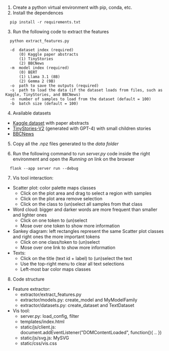 
1. Create a python virtual environment with pip, conda, etc.
2. Install the dependences

```
  pip install -r requirements.txt
```

3. Run the following code to extract the features

``` 
  python extract_features.py 
  
  -d  dataset index (required)
      (0) Kaggle paper abstracts
      (1) TinyStories
      (2) BBCNews
  -m  model index (required)
      (0) BERT
      (1) Llama 3.1 (8B)
      (2) Gemma 2 (9B)
  -o  path to save the outputs (required)
  -s  path to load the data (if the dataset loads from files, such as Kaggle, TinyStories, and BBCNews)
  -n  number of samples to load from the dataset (default = 100)
  -b  batch size (default = 100)
``` 

4. Available datasets

  - [Kaggle dataset](https://www.kaggle.com/datasets/blessondensil294/topic-modeling-for-research-articles?select=test.csv) with paper abstracts
  - [TinyStories-V2](https://huggingface.co/datasets/roneneldan/TinyStories) (generated with GPT-4) with small children stories
  - [BBCNews](http://mlg.ucd.ie/datasets/bbc.html)

5. Copy all the .npz files generated to the *data folder*

6. Run the following command to run *server.py* code inside the right environment and open the *Running on* link on the browser

```
  flask --app server run --debug
```

7. Vis tool interaction:
  * Scatter plot: color palette maps classes
    - Click on the plot area and drag to select a region with samples
    - Click on the plot area remove selection
    - Click on the class to (un)select all samples from that class
  * Word cloud: bigger and darker words are more frequent than smaller and lighter ones
    - Click on one token to (un)select  
    - Mose over one token to show more information
  * Sankey diagram: left rectangles represent the same Scatter plot classes and right ones the more important tokens
    - Click on one class/token to (un)select
    - Mose over one link to show more information
  * Texts:
    - Click on the title (text id + label) to (un)select the text
    - Use the top-right menu to clear all text selections
    - Left-most bar color maps classes

8. Code structure
  * Feature extractor:
    - extractor/extract_features.py
    - extractor/models.py: create_model and MyModelFamily
    - extractor/datasets.py: create_dataset and TextDataset
  * Vis tool:
    - server.py: load_config, filter
    - templates/index.html
    - static/js/client.js: document.addEventListener("DOMContentLoaded", function(){ .. })
    - static/js/svg.js: MySVG
    - static/css/vis.css
